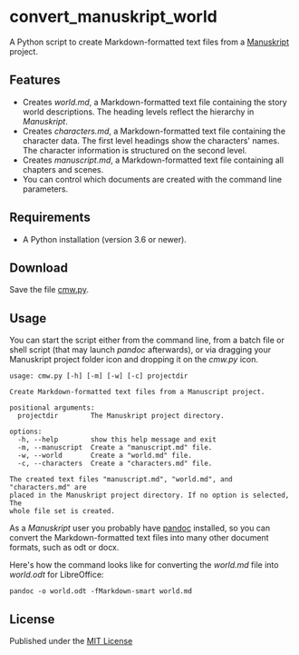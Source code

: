 # convert_manuskript_world

A Python script to create Markdown-formatted text files from a [Manuskript](https://www.theologeek.ch/manuskript/) project.

## Features

- Creates *world.md*, a Markdown-formatted text file containing the story world descriptions. 
  The heading levels reflect the hierarchy in *Manuskript*. 
- Creates *characters.md*, a Markdown-formatted text file containing the character data.
  The first level headings show the characters' names. 
  The character information is structured on the second level.
- Creates *manuscript.md*, a Markdown-formatted text file containing all chapters and scenes.
- You can control which documents are created with the command line parameters. 

## Requirements

- A Python installation (version 3.6 or newer).

## Download

Save the file [cmw.py](https://raw.githubusercontent.com/peter88213/convert_manuskript-world/main/cmw.py).

## Usage

You can start the script either from the command line, 
from a batch file or shell script (that may launch *pandoc* afterwards), 
or via dragging your Manuskript project folder icon and dropping it on the *cmw.py* icon. 

```
usage: cmw.py [-h] [-m] [-w] [-c] projectdir

Create Markdown-formatted text files from a Manuscript project.

positional arguments:
  projectdir        The Manuskript project directory.

options:
  -h, --help        show this help message and exit
  -m, --manuscript  Create a "manuscript.md" file.
  -w, --world       Create a "world.md" file.
  -c, --characters  Create a "characters.md" file.

The created text files "manuscript.md", "world.md", and "characters.md" are
placed in the Manuskript project directory. If no option is selected, The
whole file set is created.
```

As a *Manuskript* user you probably have [pandoc](https://pandoc.org/) installed, 
so you can convert the Markdown-formatted text files into many other document formats, 
such as odt or docx. 

Here's how the command looks like for converting the *world.md* file into
*world.odt* for LibreOffice:

`pandoc -o world.odt -fMarkdown-smart world.md`




## License

Published under the [MIT License](https://opensource.org/licenses/mit-license.php)
